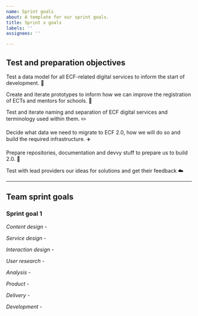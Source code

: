 ```yaml
---
name: Sprint goals
about: A template for our sprint goals.
title: Sprint x goals
labels: ''
assignees: ''

---
```


## Test and preparation objectives

Test a data model for all ECF-related digital services to inform the start of development. 👾

Create and iterate prototypes to inform how we can improve the registration of ECTs and mentors for schools. :school:

Test and iterate naming and separation of ECF digital services and terminology used within them. ✏️

Decide what data we need to migrate to ECF 2.0, how we will do so and build the required infrastructure. ✈️

Prepare repositories, documentation and devvy stuff to prepare us to build 2.0. 🔨

Test with lead providers our ideas for solutions and get their feedback :cloud:

---

## Team sprint goals

### Sprint goal 1

*Content design* - 

*Service design* - 

*Interaction design* - 

*User research* -

*Analysis* - 

*Product* - 

*Delivery* - 

*Development* -
